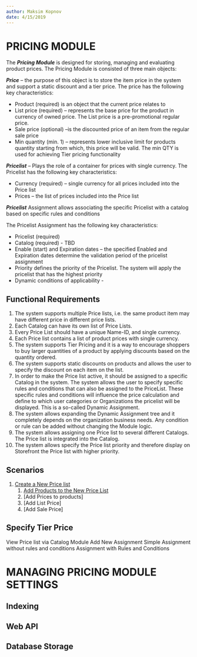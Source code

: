 ```yaml
---
author: Maksim Kopnov
date: 4/15/2019
---
```

# PRICING MODULE

The ***Pricing Module*** is designed for storing, managing and evaluating product prices.
The Pricing Module is consisted of three main objects:

***Price*** – the purpose of this object is to store the item price in the system and support a static discount and a tier price. The price has the following key characteristics:

- Product (required) is an object that the current price relates to
- List price (required) – represents the base price for the product in currency of owned price. The List price is a pre-promotional regular price.  
- Sale price (optional) –is the discounted price of an item from the regular sale price
- Min quantity (min. 1) – represents lower inclusive limit for products quantity starting from which, this price will be valid. The min QTY is used for achieving Tier pricing functionality

***Pricelist*** – Plays the role of a container for prices with single currency. The Pricelist has the following key characteristics:

- Currency (required) – single currency for all prices included into the Price list  
- Prices – the list of prices included into the Price list  

***Pricelist*** Assignment allows associating the specific Pricelist with a catalog based on specific rules and conditions  

The Pricelist Assignment has the following key characteristics:

- Pricelist (required)  
- Catalog (required) - TBD
- Enable (start) and Expiration dates – the specified Enabled and Expiration dates determine the validation period of the pricelist assignment  
- Priority defines the priority of the Pricelist. The system will apply the pricelist that has the highest priority  
- Dynamic conditions of applicability -  

## Functional Requirements  

1. The system supports multiple Price lists, i.e. the same product item may have different price in different price lists.
1. Each Catalog can have its own list of Price Lists.
1. Every Price  List should have a unique Name-ID, and single currency.
1. Each Price list contains a list of product prices with single currency.
1. The system supports Tier Pricing and it is a way to encourage shoppers to buy larger quantities of a product by applying discounts based on the quantity ordered.
1. The system supports static discounts on products and allows the user to specify the discount on each item on the list.
1. In order to make the Price list active, it should be assigned to a specific Catalog in the system. The system allows the user to specify specific rules and conditions that can also be assigned to the PriceList. These specific rules and conditions will influence the price calculation and define to which user categories or Organizations the pricelist will be displayed. This is a so-called Dynamic Assignment.
1. The system allows expanding the Dynamic Assignment tree and it completely depends on the organization business needs. Any condition or rule can be added without changing the Module logic.
1. The system allows assigning one Price list to several different Catalogs. The Price list is integrated into the Catalog.
1. The system allows specify the Price list priority and therefore display on Storefront the Price list with higher priority.

## Scenarios  

1. [Create a New Price list](/Docs/create-new-price-list.md)
    1. [Add Products to the New Price List](/Docs/add-products-to-the-new-price-list.md)
    1. [Add Prices to products]
    1. [Add List Price]
    1. [Add Sale Price]

## Specify Tier Price

View Price list via Catalog Module 
Add New Assignment 
Simple Assignment without rules and conditions 
Assignment with Rules and Conditions

# MANAGING PRICING MODULE SETTINGS

## Indexing

## Web API

## Database Storage